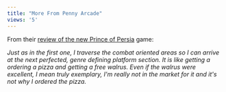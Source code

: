 ```yaml
---
title: "More From Penny Arcade"
views: '5'
---
```

<p>From their <a href="https://www.penny-arcade.com/news.php3?date=2004-12-03#2328">review of the new Prince of Persia</a> game:</p>
<p><i>Just as in the first one, I traverse the combat oriented areas so I can arrive at the next perfected, genre defining platform section. It is like getting a ordering a pizza and getting a free walrus. Even if the walrus were excellent, I mean truly exemplary, I'm really not in the market for it and it's not why I ordered the pizza.</i></p>
